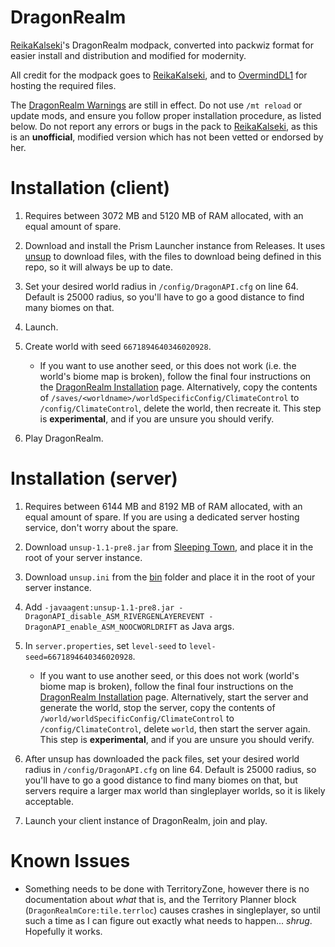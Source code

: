 # DragonRealm

[ReikaKalseki](https://github.com/ReikaKalseki/)'s DragonRealm modpack, converted into packwiz format for easier install and distribution and modified for modernity.

All credit for the modpack goes to [ReikaKalseki](https://github.com/ReikaKalseki), and to [OvermindDL1](https://github.com/OvermindDL1) for hosting the required files.

The [DragonRealm Warnings](https://dragonrealm.overminddl1.com/warning.php) are still in effect. Do not use `/mt reload` or update mods, and ensure you follow proper installation procedure, as listed below. Do not report any errors or bugs in the pack to [ReikaKalseki](https://github.com/ReikaKalseki/), as this is an **unofficial**, modified version which has not been vetted or endorsed by her.


# Installation (client)

1. Requires between 3072 MB and 5120 MB of RAM allocated, with an equal amount of spare.

2. Download and install the Prism Launcher instance from Releases. It uses [unsup](https://git.sleeping.town/unascribed/unsup) to download files, with the files to download being defined in this repo, so it will always be up to date.

3. Set your desired world radius in `/config/DragonAPI.cfg` on line 64. Default is 25000 radius, so you'll have to go a good distance to find many biomes on that.

4. Launch.

5. Create world with seed `6671894640346020928`.
   - If you want to use another seed, or this does not work (i.e. the world's biome map is broken), follow the final four instructions on the [DragonRealm Installation](https://dragonrealm.overminddl1.com/installation.php) page. Alternatively, copy the contents of `/saves/<worldname>/worldSpecificConfig/ClimateControl` to `/config/ClimateControl`, delete the world, then recreate it. This step is **experimental**, and if you are unsure you should verify.

6. Play DragonRealm.


# Installation (server)

1. Requires between 6144 MB and 8192 MB of RAM allocated, with an equal amount of spare. If you are using a dedicated server hosting service, don't worry about the spare.

2. Download `unsup-1.1-pre8.jar` from [Sleeping Town](https://git.sleeping.town/unascribed/unsup/releases/tag/v1.1-pre8), and place it in the root of your server instance.

3. Download `unsup.ini` from the [bin](https://github.com/unilock/DragonRealm-Unofficial/tree/main/bin) folder and place it in the root of your server instance.

4. Add `-javaagent:unsup-1.1-pre8.jar -DragonAPI_disable_ASM_RIVERGENLAYEREVENT -DragonAPI_enable_ASM_NOOCWORLDRIFT` as Java args.

5. In `server.properties`, set `level-seed` to `level-seed=6671894640346020928`.
   - If you want to use another seed, or this does not work (world's biome map is broken), follow the final four instructions on the [DragonRealm Installation](https://dragonrealm.overminddl1.com/installation.php) page. Alternatively, start the server and generate the world, stop the server, copy the contents of `/world/worldSpecificConfig/ClimateControl` to `/config/ClimateControl`, delete `world`, then start the server again. This step is **experimental**, and if you are unsure you should verify.

6. After unsup has downloaded the pack files, set your desired world radius in `/config/DragonAPI.cfg` on line 64. Default is 25000 radius, so you'll have to go a good distance to find many biomes on that, but servers require a larger max world than singleplayer worlds, so it is likely acceptable.

7. Launch your client instance of DragonRealm, join and play.


# Known Issues

- Something needs to be done with TerritoryZone, however there is no documentation about *what* that is, and the Territory Planner block (`DragonRealmCore:tile.terrloc`) causes crashes in singleplayer, so until such a time as I can figure out exactly what needs to happen... *shrug*. Hopefully it works.
